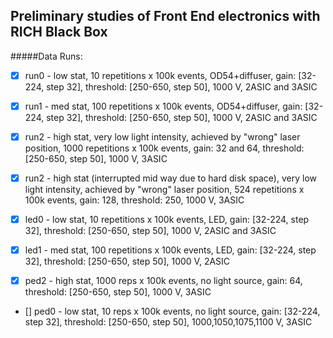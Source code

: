## Preliminary studies of Front End electronics with RICH Black Box
#####Data Runs:
- [x] run0 - low stat, 10 repetitions x 100k events, OD54+diffuser, gain: [32-224, step 32], threshold: [250-650, step 50], 1000 V, 2ASIC and 3ASIC
- [x] run1 - med stat, 100 repetitions x 100k events, OD54+diffuser, gain: [32-224, step 32], threshold: [250-650, step 50], 1000 V, 2ASIC and 3ASIC

- [x] run2 - high stat, very low light intensity, achieved by "wrong" laser position, 1000 repetitions x 100k events, gain: 32 and 64, threshold: [250-650, step 50], 1000 V, 3ASIC
- [x] run2 - high stat (interrupted mid way due to hard disk space), very low light intensity, achieved by "wrong" laser position, 524 repetitions x 100k events, gain: 128, threshold: 250, 1000 V, 3ASIC

- [x] led0 - low stat, 10 repetitions x 100k events, LED, gain: [32-224, step 32], threshold: [250-650, step 50], 1000 V, 2ASIC and 3ASIC
- [x] led1 - med stat, 100 repetitions x 100k events, LED, gain: [32-224, step 32], threshold: [250-650, step 50], 1000 V, 2ASIC

- [x] ped2 - high stat, 1000 reps x 100k events, no light source, gain: 64, threshold: [250-650, step 50], 1000 V, 3ASIC
- [] ped0 - low stat, 10 reps x 100k events, no light source, gain: [32-224, step 32], threshold: [250-650, step 50], 1000,1050,1075,1100 V, 3ASIC


